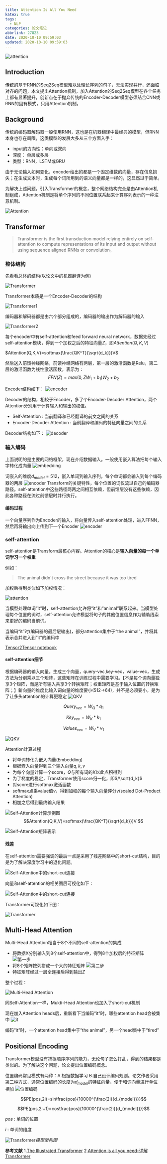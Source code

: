 ```yaml
---
title: Attention Is All You Need
katex: true
tags:
  - NLP
categories: 论文笔记
abbrlink: 27823
date: 2020-10-10 09:59:03
updated: 2020-10-10 09:59:03
---
```


![attention](https://whh.plus/images/attention.png)

## Introduction

传统的基于RNN的Seq2Seq模型难以处理长序列的句子，无法实现并行，还面临对齐的问题，本文提出Attention机制，加入Attention的Seq2Seq模型在各个任务上都有显著提升，创新点在于抛弃传统的Encoder-Decoder模型必须结合CNN或RNN的固有模式，只用Attention机制。
<!-- more -->

## Background

传统的编码器解码器一般使用RNN，这也是在机器翻译中最经典的模型，但RNN本身也存在局限，这类模型的发展大多从三个方面入手：

- input的方向性：单向或双向
- 深度： 单层或多层
- 类型：RNN，LSTM或GRU

由于无论输入如何变化，encoder给出的都是一个固定维数的向量，存在信息损失；在生成文本时，生成每个词所用到的语义向量都是一样的，这显然过于简单。

为解决上述问题，引入Transformer的概念，整个网络结构完全是由Attention机制组成，Attention机制是将单个序列的不同位置联系起来计算序列表示的一种注意机制。

![Attention](https://whh.plus/images/attention2.png)

## Transformer
> Transformer is the first transduction model relying entirely on self-attention to compute representations of its input and output without using sequence aligned RNNs or convolution。

### 整体结构

先看看总体的结构(以论文中的机器翻译为例)

![Transformer](https://whh.plus/images/theTransformer.png)

Transformer本质是一个Encoder-Decoder的结构

![Transformer1](https://whh.plus/images/Thetransformer1.png)

编码器和解码器都是由六个部分组成的，编码器的输出作为解码器的输入

![Transformer2](https://whh.plus/images/Thetransformer2.png)

每个encoder中有self-attention和feed forward neural network，数据先经过self-attention模块，得到一个加权之后的特征向量$Z$，即$Attention(Q,K,V)$

$Attention(Q,K,V)=softmax(\frac{QK^T}{\sqrt{d_k}})V$

然后送入前馈神经网络，前馈神经网络有两层，第一层的激活函数是Relu，第二层的激活函数为线性激活函数，表示为：
$$FFN(Z)=max(0,ZW_1+b_1)W_2+b_2$$

Encoder结构如下：
![encoder](https://whh.plus/images/encoder.png)

Decoder的结构，相较于Encoder，多了个Encoder-Decoder Attention，两个Attention分别用于计算输入和输出的权值。

- Self-Attention : 当前翻译和已经翻译的前文之间的关系
- Encoder-Decoder Attention : 当前翻译和编码的特征向量之间的关系

Decoder结构如下：
![decoder](https://whh.plus/images/decoder.png)

### 输入编码

上面说明的是主要的网络框架，现在介绍数据输入。一般使用嵌入算法把每个输入字转化成向量
![embedding](https://whh.plus/images/embedding.png)

词嵌入的维度$d_{model}=512$，嵌入单词到输入序列，每个单词都会输入到每个编码器的两层
![encoder](https://whh.plus/images/encoder1.png)
Transform的关键特性，每个位置的词仅流过自己的编码器路径。self-attention中这些路径两两之间相互依赖，但前馈层没有这些依赖，因此各种路径在流过前馈层时并行执行。

#### 编码过程

一个向量序列作为Encoder的输入，将向量传入self-attention处理，进入FFNN，然后再将输出向上传到下一个Encoder
![encoder](https://whh.plus/images/encoder2.png)

### self-attention

self-attention是Transform最核心内容。Attention的核心是**输入向量的每一个单词学习一个权重**

例如：
>The animal didn't cross the street because it was too tired

加权后得到类似如下加权情况：

![attention](https://whh.plus/images/attention1.png)

当模型处理单词“it”时，self-attention允许将“it”和“animal”联系起来。当模型处理每个位置的词时，self-attention允许模型将句子的其他位置信息作为辅助线索来更好的编码当前词。

当编码“it”时(编码器的最后层输出)，部分attention集中于“the animal”，并将其表示合并进入到“it”的编码中

[Tensor2Tensor notebook](https://colab.research.google.com/github/tensorflow/tensor2tensor/blob/master/tensor2tensor/notebooks/hello_t2t.ipynb)

#### self-attention细节

根据编码器的输入向量。生成三个向量，query-vec,key-vec，value-vec，生成方法为分别乘以三个矩阵，这些矩阵在训练过程中需要学习。【不是每个词向量独享3个矩阵，而是所有输入共享3个转换矩阵；权重矩阵是基于输入位置的转换矩阵；】新向量的维度比输入词向量的维度要小(512->64)，并不是必须要小，是为了让多头attention的计算更稳定
![QKV](https://whh.plus/images/QKV.png)

$$Query_{vec}=W_Q*q_1$$

$$Key_{vec}=W_K*k_1$$

$$Values_{vec}=W_V*v_1$$

![QKV](https://whh.plus/images/QKV1.png)

Attention计算过程

- 将单词转化为嵌入向量(Embedding)
- 根据嵌入向量得到三个输入向量$q,k,v$
- 为每个向量计算一个score，$Q$与所有词的$K$以此点积得到
- 为了梯度的稳定，Transformer使用score归一化，即$/\sqrt{d_k}$
- 对score进行softmax激活函数
- softmax点乘value值$v$，得到加权的每个输入向量评分$v$(scaled Dot-Product Attention)
- 相加之后得到最终输入结果

![Self-Attention计算示例图](https://whh.plus/images/computeAttention.png)
$$Attention(Q,K,V)=softmax(\frac{QK^T}{\sqrt{d_k}})V $$

![Self-Attention矩阵表示](https://whh.plus/images/softmax.png)

#### 残差

在self-attention需要强调的最后一点是采用了残差网络中的short-cut结构，目的是为了解决深度学习中的退化问题。

![Self-Attention中的short-cut连接](https://whh.plus/images/short-cut.png)

向量和self-attention的相关图层可视化如下：

![Self-Attention中的short-cut连接](https://whh.plus/images/short-cut1.png)

Transformer可视化如下图：

![Transformer](https://whh.plus/images/transformer1.png)

## Multi-Head Attention

Multi-Head Attention相当于8个不同的self-attention的集成

- 将数据X分别输入到8个self-attention中，得到8个加权后的特征矩阵
![第一步](https://whh.plus/images/multi-head1.png)
- 将8个矩阵按列拼成一个大的特征矩阵
![第二步](https://whh.plus/images/multi-head2.png)
- 特征矩阵经过一层全连接后得到输出$Z$

整个过程：

![Multi-Head Attention](https://whh.plus/images/multiAttention.png)

同Self-Attention一样，Mukti-Head Attention也加入了short-cut机制

现在加入Attention heads后，重新看下当编码“it”时，哪些attention head会被集中
![it](https://whh.plus/images/multi-head3.png)

编码“it”时，一个attention head集中于“the animal”，另一个head集中于“tired”

## Positional Encoding

Transformer模型没有捕捉顺序序列的能力，无论句子怎么打乱，得到的结果都是类似的。为了解决这个问题，论文提出位置编码概念。

位置编码常见模式有两种：A.根据数据学习 B.自己设计编码规则。论文作者采用第二种方式，通常位置编码的长度为$d_{model}$的特征向量，便于和词向量进行单位相加
![位置编码](https://whh.plus/images/position.png)

$$PE(pos,2i)=sin\frac{pos}{10000^{\frac{2i}{d_{model}}}}$$

$$PE(pos,2i+1)=cos\frac{pos}{10000^{\frac{2i}{d_{model}}}}$$

$pos$ : 单词的位置

$i$ : 单词的维度




![Transformer](https://whh.plus/images/transformer.png)_模型架构图_

**参考文献**
1.[The Illustrated Transformer](https://zhuanlan.zhihu.com/p/75591049?from_voters_page=true)
2.[Attention is all you need-详解Transformer](https://www.cnblogs.com/zhanghaiyan/p/11079504.html)